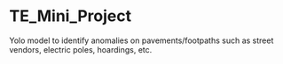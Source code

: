 # TE_Mini_Project
Yolo model to identify anomalies on pavements/footpaths such as street vendors, electric poles, hoardings, etc.
